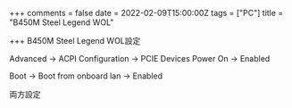 +++
comments = false
date = 2022-02-09T15:00:00Z
tags = ["PC"]
title = "B450M Steel Legend WOL"

+++
B450M Steel Legend WOL設定

Advanced -> ACPI Configuration -> PCIE Devices Power On -> Enabled

Boot -> Boot from onboard lan -> Enabled

両方設定